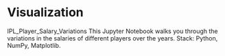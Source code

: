 # Visualization
IPL_Player_Salary_Variations
This Jupyter Notebook walks you through the variations in the salaries of different players over the years.
Stack: Python, NumPy, Matplotlib.
